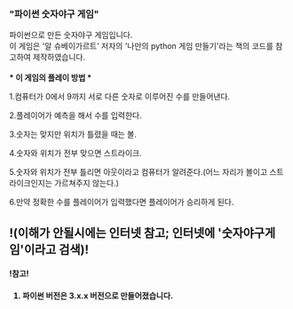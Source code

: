 <h3>"파이썬 숫자야구 게임"</h3>

파이썬으로 만든 숫자야구 게임입니다.<br>
이 게임은 '알 슈베이가르트' 저자의 '나만의 python 게임 만들기'라는 책의 코드를 참고하여 제작하였습니다.<br>
<br>
<strong>* 이 게임의 플레이 방법 *</strong>

1.컴퓨터가 0에서 9까지 서로 다른 숫자로 이루어진 수를 만들어낸다.

2.플레이어가 예측을 해서 수를 입력한다.

3.숫자는 맞지만 위치가 틀렸을 때는 볼.

4.숫자와 위치가 전부 맞으면 스트라이크.

5.숫자와 위치가 전부 틀리면 아웃이라고 컴퓨터가 알려준다.(어느 자리가 볼이고 스트라이크인지는 가르쳐주지 않는다.)

6.만약 정확한 수를 플레이어가 입력했다면 플레이어가 승리하게 된다.

!(이해가 안될시에는 인터넷 참고; 인터넷에 '숫자야구게임'이라고 검색)!
---------------------------------------------------------------------------------------------------
  
<h4>!참고!<h4>
  
1. 파이썬 버전은 3.x.x 버전으로 만들어졌습니다.
